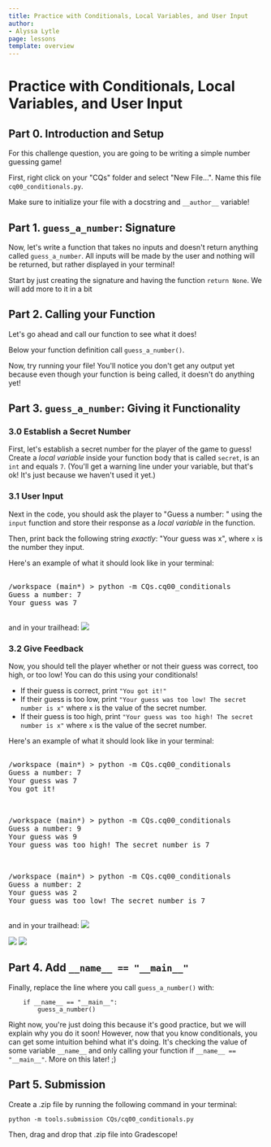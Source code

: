 ```yaml
---
title: Practice with Conditionals, Local Variables, and User Input
author:
- Alyssa Lytle
page: lessons
template: overview
---
```


# Practice with Conditionals, Local Variables, and User Input

## Part 0. Introduction and Setup

For this challenge question, you are going to be writing a simple number guessing game!

First, right click on your "CQs" folder and select "New File...". Name this file `cq00_conditionals.py`.

Make sure to initialize your file with a docstring and `__author__` variable!

## Part 1. `guess_a_number`: Signature

Now, let's write a function that takes no inputs and doesn't return anything called `guess_a_number`. All inputs will be made by the user and nothing will be returned, but rather displayed in your terminal! 

Start by just creating the signature and having the function `return None`. We will add more to it in a bit

## Part 2. Calling your Function

Let's go ahead and call our function to see what it does!

Below your function definition call `guess_a_number()`. 

Now, try running your file! You'll notice you don't get any output yet because even though your function is being called, it doesn't do anything yet!

## Part 3. `guess_a_number`: Giving it Functionality

###  3.0 Establish a Secret Number

First, let's establish a secret number for the player of the game to guess! 
Create a *local variable* inside your function body that is called `secret`, is an `int` and equals `7`. (You'll get a warning line under your variable, but that's ok! It's just because we haven't used it yet.)


### 3.1 User Input

Next in the code, you should ask the player to "Guess a number: " using the `input` function and store their response as a *local variable* in the function. 

Then, print back the following string *exactly*: "Your guess was x", where `x` is the number they input.

Here's an example of what it should look like in your terminal:

<pre>
<div class="terminal">
/workspace (main*) > python -m CQs.cq00_conditionals
Guess a number: 7
Your guess was 7
</div>
</pre>

and in your trailhead:
<img class="img-fluid" src="/static/cqs/cq02/guess_trailhead.png">

### 3.2 Give Feedback

Now, you should tell the player whether or not their guess was correct, too high, or too low! You can do this using your conditionals!

* If their guess is correct, print `"You got it!"`
* If their guess is too low, print `"Your guess was too low! The secret number is x"` where `x` is the value of the secret number.
* If their guess is too high, print `"Your guess was too high! The secret number is x"` where `x` is the value of the secret number.

Here's an example of what it should look like in your terminal:

<pre>
<div class="terminal">
/workspace (main*) > python -m CQs.cq00_conditionals
Guess a number: 7
Your guess was 7
You got it!
</div>
</pre>

<pre>
<div class="terminal">
/workspace (main*) > python -m CQs.cq00_conditionals
Guess a number: 9
Your guess was 9
Your guess was too high! The secret number is 7
</div>
</pre>


<pre>
<div class="terminal">
/workspace (main*) > python -m CQs.cq00_conditionals
Guess a number: 2
Your guess was 2
Your guess was too low! The secret number is 7
</div>
</pre>


and in your trailhead:
<img class="img-fluid" src="/static/cqs/cq02/correct_guess.png">

<img class="img-fluid" src="/static/cqs/cq02/high_guess.png">

<img class="img-fluid" src="/static/cqs/cq02/low_guess.png">

## Part 4. Add `__name__ == "__main__"`

Finally, replace the line where you call `guess_a_number()` with:

```
    if __name__ == "__main__":
        guess_a_number()
```

Right now, you're just doing this because it's good practice, but we will explain why you do it soon! However, now that you know conditionals, you can get some intuition behind what it's doing. It's checking the value of some variable `__name__` and only calling your function if `__name__ == "__main__"`. More on this later! ;)

## Part 5. Submission

Create a .zip file by running the following command in your terminal:

```python -m tools.submission CQs/cq00_conditionals.py```

Then, drag and drop that .zip file into Gradescope!